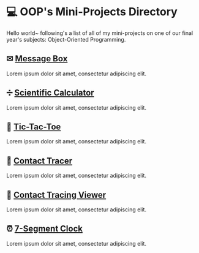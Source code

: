 # 💻 OOP's Mini-Projects Directory
Hello world~ following's a list of all of my mini-projects on one of our final year's subjects: Object-Oriented Programming.

## ✉ [Message Box](https://github.com/benedictfernando/oop-messageBox)
Lorem ipsum dolor sit amet, consectetur adipiscing elit.

## ➗ [Scientific Calculator](https://github.com/benedictfernando/oop-scientificCalculator)
Lorem ipsum dolor sit amet, consectetur adipiscing elit.

## 🎲 [Tic-Tac-Toe](https://github.com/benedictfernando/oop-tic-tac-toe)
Lorem ipsum dolor sit amet, consectetur adipiscing elit.

## 🦠 [Contact Tracer](https://github.com/benedictfernando/oop-contactTracer)
Lorem ipsum dolor sit amet, consectetur adipiscing elit.

## 💉 [Contact Tracing Viewer](https://github.com/benedictfernando/oop-contactTracingViewer)
Lorem ipsum dolor sit amet, consectetur adipiscing elit.

## ⏰ [7-Segment Clock](https://github.com/benedictfernando/oop-sevenSegmentClock)
Lorem ipsum dolor sit amet, consectetur adipiscing elit.
